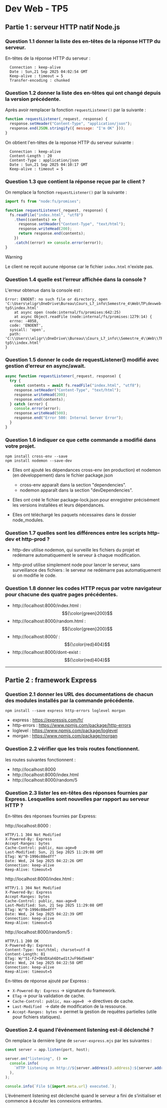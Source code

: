 # Dev Web - TP5

## Partie 1 : serveur HTTP natif Node.js

### Question 1.1 donner la liste des en-têtes de la réponse HTTP du serveur.


En-têtes de la réponse HTTP du serveur :   
```
  Connection : keep-alive  
  Date : Sun,21 Sep 2025 04:02:54 GMT  
  Keep-alive : timeout = 5  
  Transfer-encoding : chunked
```

### Question 1.2 donner la liste des en-têtes qui ont changé depuis la version précédente.

Après avoir remplacer la fonction ```requestListener()``` par la suivante :

```js
function requestListener(_request, response) {
  response.setHeader("Content-Type", "application/json");
  response.end(JSON.stringify({ message: "I'm OK" }));
}
```

On obtient l'en-têtes de la reponse HTTP du serveur suivante :

```
  Connection : keep-alive
  Content-Length : 20
  Content-Type : application/json
  Date : Sun,21 Sep 2025 04:10:17 GMT  
  Keep-alive : timeout = 5  
 ```

### Question 1.3 que contient la réponse reçue par le client ?

On remplace la fonction ```requestListener()``` par la suivante : 

```js
import fs from "node:fs/promises";

function requestListener(_request, response) {
  fs.readFile("index.html", "utf8")
    .then((contents) => {
      response.setHeader("Content-Type", "text/html");
      response.writeHead(200);
      return response.end(contents);
    })
    .catch((error) => console.error(error));
}
```
>[!WARNING]  
>Le client ne reçoit aucune réponse car le fichier ```index.html``` n'existe pas.


### Question 1.4 quelle est l’erreur affichée dans la console ?

L'erreur obtenue dans la console est :

```
Error: ENOENT: no such file or directory, open 'C:\Users\eligr\OneDrive\Bureau\Cours_L7_info\Semestre_4\Web\TP\devweb-tp5\index.html'
    at async open (node:internal/fs/promises:642:25)
    at async Object.readFile (node:internal/fs/promises:1279:14) {
  errno: -4058,
  code: 'ENOENT',
  syscall: 'open',
  path: 'C:\\Users\\eligr\\OneDrive\\Bureau\\Cours_L7_info\\Semestre_4\\Web\\TP\\devweb-tp5\\index.html'
}
```

### Question 1.5 donner le code de requestListener() modifié avec gestion d’erreur en async/await.

```js
async function requestListener(_request, response) {
  try {
    const contents = await fs.readFile("index.html", "utf8");
    response.setHeader("Content-Type", "text/html");
    response.writeHead(200);
    response.end(contents);
  } catch (error) {
    console.error(error);
    response.writeHead(500);
    response.end("Error 500: Internal Server Error");
  }
}
```


### Question 1.6 indiquer ce que cette commande a modifié dans votre projet.

```
npm install cross-env --save
npm install nodemon --save-dev
```


* Elles ont ajouté les dépendances cross-env (en production) et nodemon (en développement) dans le fichier package.json

  * cross-env apparaît dans la section "dependencies".
  * nodemon apparaît dans la section "devDependencies".  

* Elles ont créé le fichier package-lock.json pour enregistrer précisément les versions installées et leurs dépendances.  

* Elles ont téléchargé les paquets nécessaires dans le dossier node_modules.


### Question 1.7 quelles sont les différences entre les scripts http-dev et http-prod ?

* http-dev utilise nodemon, qui surveille les fichiers du projet et redémarre automatiquement le serveur à chaque modification. 

* http-prod utilise simplement node pour lancer le serveur, sans surveillance des fichiers : le serveur ne redémarre pas automatiquement si on modifie le code.



### Question 1.8 donner les codes HTTP reçus par votre navigateur pour chacune des quatre pages précédentes.


* http://localhost:8000/index.html : $${\color{green}200}$$
* http://localhost:8000/random.html : $${\color{green}200}$$
* http://localhost:8000/ :  $${\color{red}404}$$
* http://localhost:8000/dont-exist : $${\color{red}404}$$

*****

## Partie 2 : framework Express


### Question 2.1 donner les URL des documentations de chacun des modules installés par la commande précédente.

```
npm install --save express http-errors loglevel morgan
```

* express : https://expressjs.com/fr/
* http-errors : https://www.npmjs.com/package/http-errors
* loglevel : https://www.npmjs.com/package/loglevel
* morgan : https://www.npmjs.com/package/morgan



### Question 2.2 vérifier que les trois routes fonctionnent.

les routes suivantes fonctionnent :

  * http://localhost:8000
  * http://localhost:8000/index.html
  * http://localhost:8000/random/5



### Question 2.3 lister les en-têtes des réponses fournies par Express. Lesquelles sont nouvelles par rapport au serveur HTTP ?

 En-têtes des réponses fournies par Express:

 
http://localhost:8000 :  
```
HTTP/1.1 304 Not Modified
X-Powered-By: Express
Accept-Ranges: bytes
Cache-Control: public, max-age=0
Last-Modified: Sun, 21 Sep 2025 11:29:08 GMT
ETag: W/"0-1996c08edff"
Date: Wed, 24 Sep 2025 04:22:26 GMT
Connection: keep-alive
Keep-Alive: timeout=5
```


http://localhost:8000/index.html :  

```
HTTP/1.1 304 Not Modified
X-Powered-By: Express
Accept-Ranges: bytes
Cache-Control: public, max-age=0
Last-Modified: Sun, 21 Sep 2025 11:29:08 GMT
ETag: W/"0-1996c08edff"
Date: Wed, 24 Sep 2025 04:22:39 GMT
Connection: keep-alive
Keep-Alive: timeout=5
```


http://localhost:8000/random/5 :  

```
HTTP/1.1 200 OK
X-Powered-By: Express
Content-Type: text/html; charset=utf-8
Content-Length: 81
ETag: W/"51-FZ+ObVDXah6Dtwd1tJvF96d5m48"
Date: Wed, 24 Sep 2025 04:22:58 GMT
Connection: keep-alive
Keep-Alive: timeout=5
```

En-têtes de réponse ajouté par Express : 

* ```X-Powered-By: Express``` → signature du framework.
* ```ETag``` → pour la validation de cache.
* ```Cache-Control: public, max-age=0 ``` → directives de cache.
* ```Last-Modified ``` → date de modification de la ressource.
* ```Accept-Ranges: bytes``` → permet la gestion de requêtes partielles (utile pour fichiers statiques).


### Question 2.4 quand l’événement listening est-il déclenché ?

On remplace la dernière ligne de ```server-express.mjs``` par les suivantes :


```js
const server = app.listen(port, host);

server.on("listening", () =>
  console.info(
    `HTTP listening on http://${server.address().address}:${server.address().port} with mode '${process.env.NODE_ENV}'`,
  ),
);

console.info(`File ${import.meta.url} executed.`);
```

L’événement listening est déclenché quand le serveur a fini de s’initialiser et commence à écouter les connexions entrantes.


